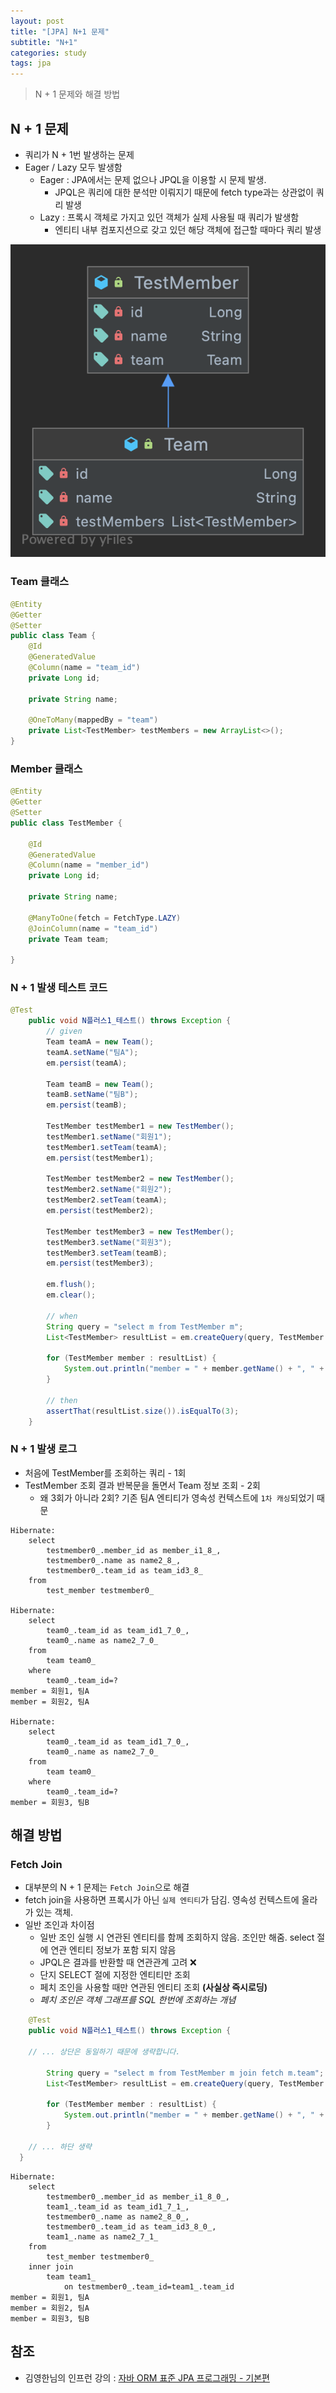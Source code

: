 ```yaml
---
layout: post
title: "[JPA] N+1 문제"
subtitle: "N+1"
categories: study
tags: jpa
---
```


> N + 1 문제와 해결 방법


## N + 1 문제
- 쿼리가 N + 1번 발생하는 문제
- Eager / Lazy 모두 발생함
  - Eager : JPA에서는 문제 없으나 JPQL을 이용할 시 문제 발생.
    - JPQL은 쿼리에 대한 분석만 이뤄지기 때문에 fetch type과는 상관없이 쿼리 발생
  - Lazy : 프록시 객체로 가지고 있던 객체가 실제 사용될 때 쿼리가 발생함
    - 엔티티 내부 컴포지션으로 갖고 있던 해당 객체에 접근할 때마다 쿼리 발생

![uml](/assets/img/jpa/n_1.png)

### Team 클래스
```java
@Entity
@Getter
@Setter
public class Team {
	@Id
	@GeneratedValue
	@Column(name = "team_id")
	private Long id;

	private String name;

	@OneToMany(mappedBy = "team")
	private List<TestMember> testMembers = new ArrayList<>();
}
```

### Member 클래스
```java
@Entity
@Getter
@Setter
public class TestMember {

	@Id
	@GeneratedValue
	@Column(name = "member_id")
	private Long id;

	private String name;

	@ManyToOne(fetch = FetchType.LAZY)
	@JoinColumn(name = "team_id")
	private Team team;

}
```

### N + 1 발생 테스트 코드
```java
@Test
	public void N플러스1_테스트() throws Exception {
		// given
		Team teamA = new Team();
		teamA.setName("팀A");
		em.persist(teamA);

		Team teamB = new Team();
		teamB.setName("팀B");
		em.persist(teamB);

		TestMember testMember1 = new TestMember();
		testMember1.setName("회원1");
		testMember1.setTeam(teamA);
		em.persist(testMember1);

		TestMember testMember2 = new TestMember();
		testMember2.setName("회원2");
		testMember2.setTeam(teamA);
		em.persist(testMember2);

		TestMember testMember3 = new TestMember();
		testMember3.setName("회원3");
		testMember3.setTeam(teamB);
		em.persist(testMember3);

		em.flush();
		em.clear();

		// when
		String query = "select m from TestMember m";
		List<TestMember> resultList = em.createQuery(query, TestMember.class).getResultList();

		for (TestMember member : resultList) {
			System.out.println("member = " + member.getName() + ", " + member.getTeam().getName());
		}

		// then
		assertThat(resultList.size()).isEqualTo(3);
	}
```

### N + 1 발생 로그  
- 처음에 TestMember를 조회하는 쿼리 - 1회
- TestMember 조회 결과 반복문을 돌면서 Team 정보 조회 - 2회
  - 왜 3회가 아니라 2회? 기존 팀A 엔티티가 영속성 컨텍스트에 `1차 캐싱`되었기 때문

```log
Hibernate: 
    select
        testmember0_.member_id as member_i1_8_,
        testmember0_.name as name2_8_,
        testmember0_.team_id as team_id3_8_ 
    from
        test_member testmember0_

Hibernate: 
    select
        team0_.team_id as team_id1_7_0_,
        team0_.name as name2_7_0_ 
    from
        team team0_ 
    where
        team0_.team_id=?
member = 회원1, 팀A
member = 회원2, 팀A

Hibernate: 
    select
        team0_.team_id as team_id1_7_0_,
        team0_.name as name2_7_0_ 
    from
        team team0_ 
    where
        team0_.team_id=?
member = 회원3, 팀B
```

## 해결 방법

### Fetch Join
- 대부분의 N + 1 문제는 `Fetch Join`으로 해결
- fetch join을 사용하면 프록시가 아닌 `실제 엔티티`가 담김. 영속성 컨텍스트에 올라가 있는 객체.
- 일반 조인과 차이점
  - 일반 조인 실행 시 연관된 엔티티를 함께 조회하지 않음. 조인만 해줌. select 절에 연관 엔티티 정보가 포함 되지 않음
  - JPQL은 결과를 반환할 때 연관관계 고려 ❌
  - 단지 SELECT 절에 지정한 엔티티만 조회
  - 페치 조인을 사용할 때만 연관된 엔티티 조회 **(사실상 즉시로딩)**
  - *페치 조인은 객체 그래프를 SQL 한번에 조회하는 개념*

```java
	@Test
	public void N플러스1_테스트() throws Exception {
    
    // ... 상단은 동일하기 때문에 생략합니다.

		String query = "select m from TestMember m join fetch m.team";
		List<TestMember> resultList = em.createQuery(query, TestMember.class).getResultList();

		for (TestMember member : resultList) {
			System.out.println("member = " + member.getName() + ", " + member.getTeam().getName());
		}

    // ... 하단 생략
  }
```

```log
Hibernate: 
    select
        testmember0_.member_id as member_i1_8_0_,
        team1_.team_id as team_id1_7_1_,
        testmember0_.name as name2_8_0_,
        testmember0_.team_id as team_id3_8_0_,
        team1_.name as name2_7_1_ 
    from
        test_member testmember0_ 
    inner join
        team team1_ 
            on testmember0_.team_id=team1_.team_id
member = 회원1, 팀A
member = 회원2, 팀A
member = 회원3, 팀B
```

## 참조
- 김영한님의 인프런 강의 : [자바 ORM 표준 JPA 프로그래밍 - 기본편](https://www.inflearn.com/course/ORM-JPA-Basic/dashboard)